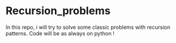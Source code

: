 # Recursion_problems
In this repo, i will try to solve some classic problems with recursion patterns. Code will be as always on python !  
